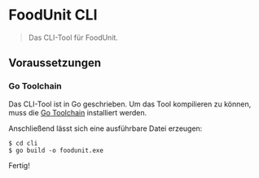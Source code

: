 # FoodUnit CLI
> Das CLI-Tool für FoodUnit.

## Voraussetzungen

### Go Toolchain

Das CLI-Tool ist in Go geschrieben. Um das Tool kompilieren zu können, muss die [Go Toolchain](https://golang.org/) installiert werden.

Anschließend lässt sich eine ausführbare Datei erzeugen:

```
$ cd cli
$ go build -o foodunit.exe
```

Fertig!
